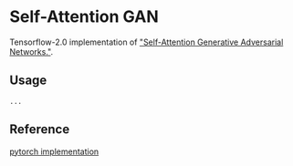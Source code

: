 # Self-Attention GAN
Tensorflow-2.0 implementation of ["Self-Attention Generative Adversarial Networks."](https://arxiv.org/abs/1805.08318).
## Usage

    ...

## Reference
[pytorch implementation](https://github.com/heykeetae/Self-Attention-GAN)
